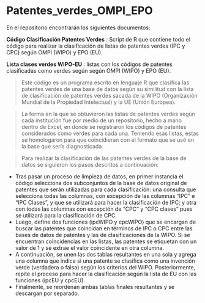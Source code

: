 # Patentes_verdes_OMPI_EPO

En el repositorio encontrarán los siguientes documentos:

**Código Clasificación Patentes Verdes**
: Script de R que contiene todo el código para realizar la clasificación de listas de patentes verdes (IPC y CPC) según OMPI (WIPO) y EPO (EU).

**Lista clases verdes WIPO-EU**
: listas con los códigos de patentes clasificadas como verdes según según OMPI (WIPO) y EPO (EU).

> Este código es un programa escrito en lenguaje R que clasifica las patentes verdes de una base de datos según su similitud con la lista de clasificación de patentes verdes sacada de la WIPO (Organización Mundial de la Propiedad Intelectual) y la UE (Unión Europea).

> La forma en la que se obtuvieron las listas de patentes verdes según cada institución fue por medio de un repositorio, hecho a mano dentro de Excel, en donde se registraron los códigos de patentes considerados como verdes para cada una. Teniendo esas listas, estas se homologaron para que coincidieran con el formato que se usó en la base que sería diagnosticada.

> Para realizar la clasificación de las patentes verdes de la base de datos se siguieron los pasos descritos a continuación:

* Tras pasar un proceso de limpieza de datos, en primer instancia el código selecciona dos subconjuntos de la base de datos original de patentes que serán utilizadas para cada clasificación: una consulta que selecciona todas las columnas, con excepción de las columnas “IPC” e “IPC Clases”, y que se utilizará para hacer la clasificación de IPC; y otra con todas las columnas con excepción de “CPC” y “CPC clases” pues se utilizará para la clasificación de CPC.
* Luego, define dos funciones (ipcWIPO y cpcWIPO) que se encargan de buscar las patentes que coincidan en términos de IPC o CPC entre las bases de datos de patentes y las de clasificaciones de la WIPO. Si se encuentran coincidencias en las listas, las patentes se etiquetan con un valor de 1 y se extrae el valor coincidente en otra columna. 
* A continuación, se unen las dos tablas resultantes en una sola y agrega una columna que indica si una patente se clasifica como una invención verde (verdadera o falsa) según los criterios del WIPO. Posteriormente, repite el proceso para hacer la clasificación según la lista de EU con las funciones (ipcEU y cpcEU).
* Finalmente, se reordenan ambas tablas finales resultantes y se descargan por separado.
